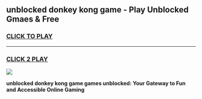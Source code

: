 
## unblocked donkey kong game - Play Unblocked Gmaes & Free
<h3>
<a href="https://news.freeplayer.one?title=unblocked_donkey_kong_game&ref=23F">CLICK TO PLAY</a></h3>
<hr>

<h3>
<a href="https://news.freeplayer.one?title=unblocked_donkey_kong_game&ref=23F">CLICK 2 PLAY</a>
  
</h3>

<a href="https://news.freeplayer.one?title=unblocked_donkey_kong_game&ref=23F/"><img src="https://clearcache.store/games.png"></a>


**unblocked donkey kong game games unblocked: Your Gateway to Fun and Accessible Online Gaming**
